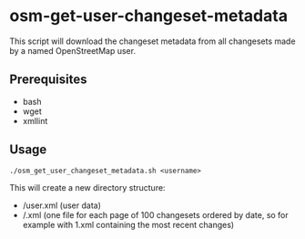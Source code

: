 # osm-get-user-changeset-metadata

This script will download the changeset metadata from all changesets made by a named OpenStreetMap user.

## Prerequisites

 - bash
 - wget
 - xmllint

## Usage

    ./osm_get_user_changeset_metadata.sh <username>

This will create a new directory structure:

  - <userid>/user.xml (user data)
  - <userid>/<page>.xml (one file for each page of 100 changesets ordered by date, so for example with 1.xml containing the most recent changes)
